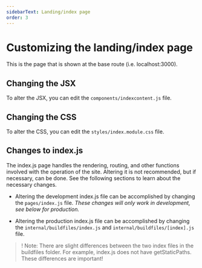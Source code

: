 ```yaml
---
sidebarText: Landing/index page
order: 3
---
```

# Customizing the landing/index page

This is the page that is shown at the base route (i.e. localhost:3000).

## Changing the JSX

To alter the JSX, you can edit the `components/indexcontent.js` file.

## Changing the CSS

To alter the CSS, you can edit the `styles/index.module.css` file.

## Changes to index.js

The index.js page handles the  rendering, routing, and other functions involved with the operation of the site. Altering it is not recommended, but if necessary, can be done. See the following sections to learn about the necessary changes.

- Altering the development index.js file can be accomplished by changing the `pages/index.js` file. *These changes will only work in development, see below for production.*

- Altering the production index.js file can be accomplished by changing the `internal/buildfiles/index.js` and `internal/buildfiles/[index].js` file.

>! Note: There are slight differences between the two index files in the buildfiles folder. For example, index.js does not have getStaticPaths. These differences are important!